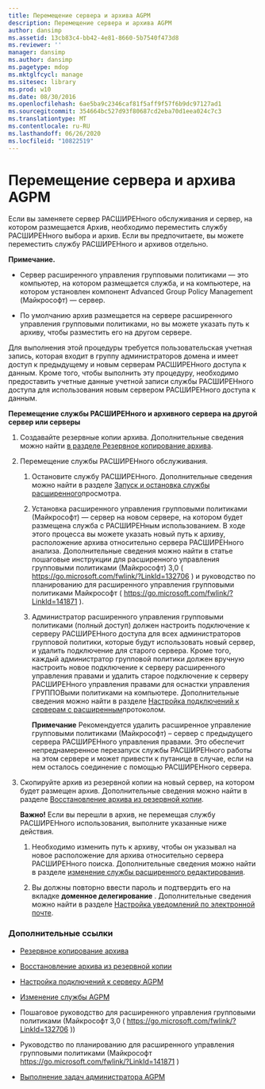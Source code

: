 ```yaml
---
title: Перемещение сервера и архива AGPM
description: Перемещение сервера и архива AGPM
author: dansimp
ms.assetid: 13cb83c4-bb42-4e81-8660-5b7540f473d8
ms.reviewer: ''
manager: dansimp
ms.author: dansimp
ms.pagetype: mdop
ms.mktglfcycl: manage
ms.sitesec: library
ms.prod: w10
ms.date: 08/30/2016
ms.openlocfilehash: 6ae5ba9c2346caf81f5aff9f57f6b9dc97127ad1
ms.sourcegitcommit: 354664bc527d93f80687cd2eba70d1eea024c7c3
ms.translationtype: MT
ms.contentlocale: ru-RU
ms.lasthandoff: 06/26/2020
ms.locfileid: "10822519"
---
```

# Перемещение сервера и архива AGPM


Если вы заменяете сервер РАСШИРЕНного обслуживания и сервер, на котором размещается Архив, необходимо переместить службу РАСШИРЕНного выбора и архив. Если вы предпочитаете, вы можете переместить службу РАСШИРЕНного и архивов отдельно.

**Примечание.**  
-   Сервер расширенного управления групповыми политиками — это компьютер, на котором размещается служба, и на компьютере, на котором установлен компонент Advanced Group Policy Management (Майкрософт) — сервер.

-   По умолчанию архив размещается на сервере расширенного управления групповыми политиками, но вы можете указать путь к архиву, чтобы разместить его на другом сервере.

 

Для выполнения этой процедуры требуется пользовательская учетная запись, которая входит в группу администраторов домена и имеет доступ к предыдущему и новым серверам РАСШИРЕНного доступа к данным. Кроме того, чтобы выполнить эту процедуру, необходимо предоставить учетные данные учетной записи службы РАСШИРЕНного доступа для использования новым сервером РАСШИРЕНного доступа к данным.

**Перемещение службы РАСШИРЕНного и архивного сервера на другой сервер или серверы**

1.  Создавайте резервные копии архива. Дополнительные сведения можно найти [в разделе Резервное копирование архива](back-up-the-archive.md).

2.  Перемещение службы РАСШИРЕНного обслуживания.

    1.  Остановите службу РАСШИРЕНного. Дополнительные сведения можно найти в разделе [Запуск и остановка службы расширенного](start-and-stop-the-agpm-service-agpm30ops.md)просмотра.

    2.  Установка расширенного управления групповыми политиками (Майкрософт) — сервер на новом сервере, на котором будет размещена служба с РАСШИРЕНным использованием. В ходе этого процесса вы можете указать новый путь к архиву, расположение архива относительно сервера РАСШИРЕНного анализа. Дополнительные сведения можно найти в статье пошаговые инструкции для расширенного управления групповыми политиками (Майкрософт) 3,0 ( <https://go.microsoft.com/fwlink/?LinkId=132706> ) и руководство по планированию для расширенного управления групповыми политиками Майкрософт ( <https://go.microsoft.com/fwlink/?LinkId=141871> ).

    3.  Администратор расширенного управления групповыми политиками (полный доступ) должен настроить подключение к серверу РАСШИРЕНного доступа для всех администраторов групповой политики, которые будут использовать новый сервер, и удалить подключение для старого сервера. Кроме того, каждый администратор групповой политики должен вручную настроить новое подключение к серверу расширенного управления правами и удалить старое подключение к серверу РАСШИРЕНного управления правами для оснастки управления ГРУППОВыми политиками на компьютере. Дополнительные сведения можно найти в разделе [Настройка подключений к серверам с расширенным](configure-agpm-server-connections-agpm30ops.md)протоколом.

        **Примечание**  Рекомендуется удалить расширенное управление групповыми политиками (Майкрософт) – сервер с предыдущего сервера РАСШИРЕНного управления правами. Это обеспечит непреднамеренное перезапуск службы РАСШИРЕНного работы на этом сервере и может привести к путанице в случае, если на нем осталось соединение с помощью РАСШИРЕНного сервера.

         

3.  Скопируйте архив из резервной копии на новый сервер, на котором будет размещен архив. Дополнительные сведения можно найти в разделе [Восстановление архива из резервной копии](restore-the-archive-from-a-backup.md).

    **Важно!**  Если вы перешли в архив, не перемещая службу РАСШИРЕНного использования, выполните указанные ниже действия.

    1.  Необходимо изменить путь к архиву, чтобы он указывал на новое расположение для архива относительно сервера РАСШИРЕНного поиска. Дополнительные сведения можно найти в разделе [изменение службы расширенного редактирования](modify-the-agpm-service-agpm30ops.md).

    2.  Вы должны повторно ввести пароль и подтвердить его на вкладке **доменное делегирование** . Дополнительные сведения можно найти в разделе [Настройка уведомлений по электронной почте](configure-e-mail-notification-agpm30ops.md).

     

### Дополнительные ссылки

-   [Резервное копирование архива](back-up-the-archive.md)

-   [Восстановление архива из резервной копии](restore-the-archive-from-a-backup.md)

-   [Настройка подключений к серверу AGPM](configure-agpm-server-connections-agpm30ops.md)

-   [Изменение службы AGPM](modify-the-agpm-service-agpm30ops.md)

-   Пошаговое руководство для расширенного управления групповыми политиками (Майкрософт 3,0 ( <https://go.microsoft.com/fwlink/?LinkId=132706> ))

-   Руководство по планированию для расширенного управления групповыми политиками (Майкрософт <https://go.microsoft.com/fwlink/?LinkId=141871> )

-   [Выполнение задач администратора AGPM](performing-agpm-administrator-tasks-agpm30ops.md)

 

 






